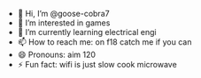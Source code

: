 - 👋 Hi, I’m @goose-cobra7
- 👀 I’m interested in games
- 🌱 I’m currently learning electrical engi
- 📫 How to reach me: on f18 catch me if you can
- 😄 Pronouns: aim 120
- ⚡ Fun fact: wifi is just slow cook microwave

<!---
goose-cobra7/goose-cobra7 is a ✨ special ✨ repository because its `README.md` (this file) appears on your GitHub profile.
You can click the Preview link to take a look at your changes.
--->
